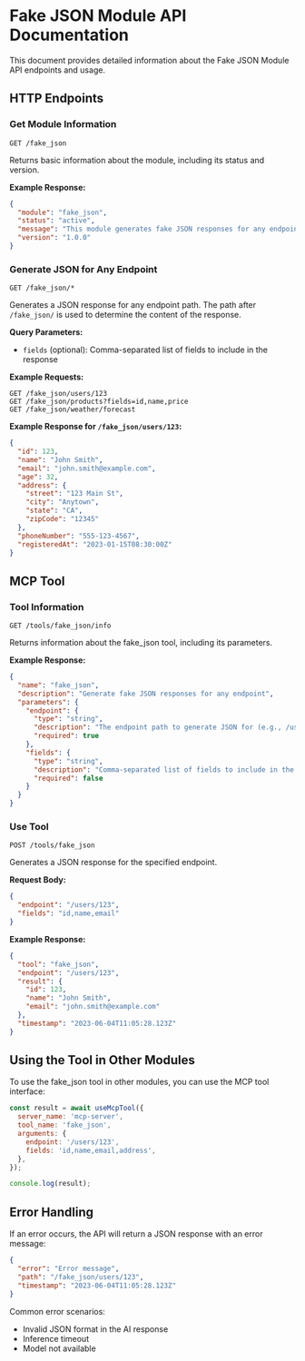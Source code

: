 # Fake JSON Module API Documentation

This document provides detailed information about the Fake JSON Module API endpoints and usage.

## HTTP Endpoints

### Get Module Information

```
GET /fake_json
```

Returns basic information about the module, including its status and version.

**Example Response:**

```json
{
  "module": "fake_json",
  "status": "active",
  "message": "This module generates fake JSON responses for any endpoint",
  "version": "1.0.0"
}
```

### Generate JSON for Any Endpoint

```
GET /fake_json/*
```

Generates a JSON response for any endpoint path. The path after `/fake_json/` is used to determine the content of the response.

**Query Parameters:**

- `fields` (optional): Comma-separated list of fields to include in the response

**Example Requests:**

```
GET /fake_json/users/123
GET /fake_json/products?fields=id,name,price
GET /fake_json/weather/forecast
```

**Example Response for `/fake_json/users/123`:**

```json
{
  "id": 123,
  "name": "John Smith",
  "email": "john.smith@example.com",
  "age": 32,
  "address": {
    "street": "123 Main St",
    "city": "Anytown",
    "state": "CA",
    "zipCode": "12345"
  },
  "phoneNumber": "555-123-4567",
  "registeredAt": "2023-01-15T08:30:00Z"
}
```

## MCP Tool

### Tool Information

```
GET /tools/fake_json/info
```

Returns information about the fake_json tool, including its parameters.

**Example Response:**

```json
{
  "name": "fake_json",
  "description": "Generate fake JSON responses for any endpoint",
  "parameters": {
    "endpoint": {
      "type": "string",
      "description": "The endpoint path to generate JSON for (e.g., /users, /products/123)",
      "required": true
    },
    "fields": {
      "type": "string",
      "description": "Comma-separated list of fields to include in the response",
      "required": false
    }
  }
}
```

### Use Tool

```
POST /tools/fake_json
```

Generates a JSON response for the specified endpoint.

**Request Body:**

```json
{
  "endpoint": "/users/123",
  "fields": "id,name,email"
}
```

**Example Response:**

```json
{
  "tool": "fake_json",
  "endpoint": "/users/123",
  "result": {
    "id": 123,
    "name": "John Smith",
    "email": "john.smith@example.com"
  },
  "timestamp": "2023-06-04T11:05:28.123Z"
}
```

## Using the Tool in Other Modules

To use the fake_json tool in other modules, you can use the MCP tool interface:

```javascript
const result = await useMcpTool({
  server_name: 'mcp-server',
  tool_name: 'fake_json',
  arguments: {
    endpoint: '/users/123',
    fields: 'id,name,email,address',
  },
});

console.log(result);
```

## Error Handling

If an error occurs, the API will return a JSON response with an error message:

```json
{
  "error": "Error message",
  "path": "/fake_json/users/123",
  "timestamp": "2023-06-04T11:05:28.123Z"
}
```

Common error scenarios:

- Invalid JSON format in the AI response
- Inference timeout
- Model not available
